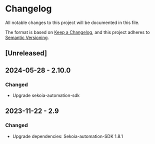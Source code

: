 # Changelog

All notable changes to this project will be documented in this file.

The format is based on [Keep a Changelog](https://keepachangelog.com/en/1.0.0/),
and this project adheres to [Semantic Versioning](https://semver.org/spec/v2.0.0.html).

## [Unreleased]

## 2024-05-28 - 2.10.0

### Changed

- Upgrade sekoia-automation-sdk

## 2023-11-22 - 2.9

### Changed

- Upgrade dependencies: Sekoia-automation-SDK 1.8.1
